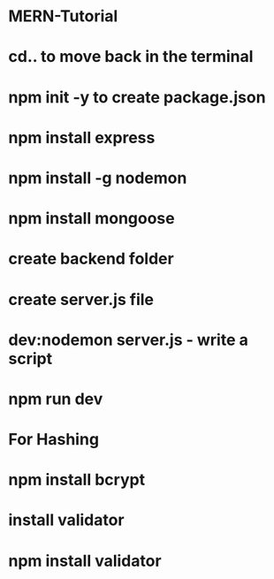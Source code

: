 # MERN-Tutorial
 
# cd.. to move back in the terminal

# npm init -y  to create package.json
# npm install express
# npm install -g nodemon
# npm install mongoose

# create backend folder
# create server.js file

# dev:nodemon server.js - write a script
# npm run dev

# For Hashing
# npm install bcrypt

# install validator
# npm install validator